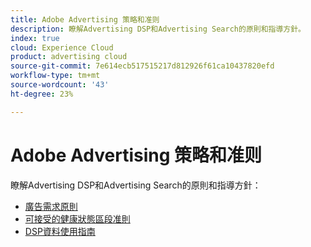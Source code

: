 ```yaml
---
title: Adobe Advertising 策略和准则
description: 瞭解Advertising DSP和Advertising Search的原則和指導方針。
index: true
cloud: Experience Cloud
product: advertising cloud
source-git-commit: 7e614ecb517515217d812926f61ca10437820efd
workflow-type: tm+mt
source-wordcount: '43'
ht-degree: 23%

---
```


# Adobe Advertising 策略和准则

瞭解Advertising DSP和Advertising Search的原則和指導方針：

* [廣告需求原則](/help/policies/ad-requirements-policy.md)
* [可接受的健康狀態區段准則](/help/policies/health-segment-guidelines.md)
* [DSP資料使用指南](/help/policies/data-usage-guidelines.md)
